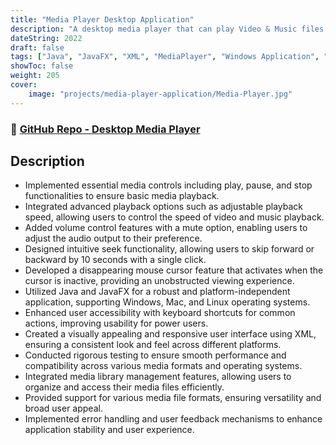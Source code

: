 ```yaml
---
title: "Media Player Desktop Application"
description: "A desktop media player that can play Video & Music files with a bunch of options for user accessibility"
dateString: 2022
draft: false
tags: ["Java", "JavaFX", "XML", "MediaPlayer", "Windows Application", "Mac Application", "Linux Application"]
showToc: false
weight: 205
cover:
    image: "projects/media-player-application/Media-Player.jpg"
--- 
```

### 🔗 [GitHub Repo - Desktop Media Player](https://github.com/Rayan-Mansoor/Media-Player-Java-FXML)


## Description

- Implemented essential media controls including play, pause, and stop functionalities to ensure basic media playback.
- Integrated advanced playback options such as adjustable playback speed, allowing users to control the speed of video and music playback.
- Added volume control features with a mute option, enabling users to adjust the audio output to their preference.
- Designed intuitive seek functionality, allowing users to skip forward or backward by 10 seconds with a single click.
- Developed a disappearing mouse cursor feature that activates when the cursor is inactive, providing an unobstructed viewing experience.
- Utilized Java and JavaFX for a robust and platform-independent application, supporting Windows, Mac, and Linux operating systems.
- Enhanced user accessibility with keyboard shortcuts for common actions, improving usability for power users.
- Created a visually appealing and responsive user interface using XML, ensuring a consistent look and feel across different platforms.
- Conducted rigorous testing to ensure smooth performance and compatibility across various media formats and operating systems.
- Integrated media library management features, allowing users to organize and access their media files efficiently.
- Provided support for various media file formats, ensuring versatility and broad user appeal.
- Implemented error handling and user feedback mechanisms to enhance application stability and user experience.